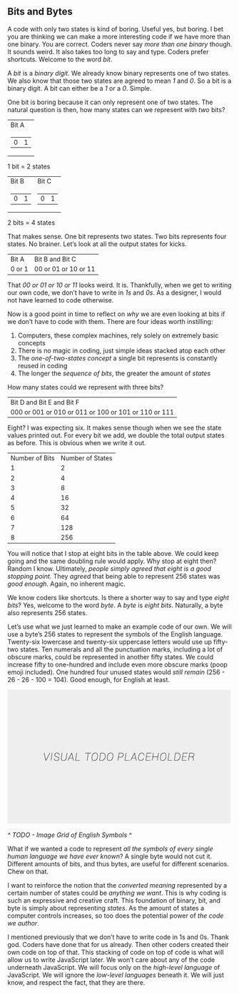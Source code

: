 ## Bits and Bytes

A code with only two states is kind of boring. Useful yes, but boring. I bet you are thinking we can make a more interesting code if we have more than one binary. You are correct. Coders never say *more than one binary* though. It sounds weird. It also takes too long to say and type. Coders prefer shortcuts. Welcome to the word *bit*.

A *bit* is a *binary digit*. We already know binary represents one of two states. We also know that those two states are agreed to mean *1* and *0*. So a bit is a binary digit. A bit can either be a *1* or a *0*. Simple.

One bit is boring because it can only represent one of two states. The natural question is then, how many states can we represent with *two* bits?

<table>
  <tr>
    <td>Bit A</td>
  </tr>
  <tr>
    <td>
      <table>
        <tr>
          <td>0</td>
          <td>1</td>
        </tr>
      </table>
    </td>
  </tr>
</table>

1 bit = 2 states

<table>
  <tr>
    <td>Bit B</td>
    <td>Bit C</td>
  </tr>
  <tr>
    <td>
      <table>
        <tr>
          <td>0</td>
          <td>1</td>
        </tr>
      </table>
    </td>
    <td>
      <table>
        <tr>
          <td>0</td>
          <td>1</td>
        </tr>
      </table>
    </td>
  </tr>
</table>

2 bits = 4 states

That makes sense. One bit represents two states. Two bits represents four states. No brainer. Let’s look at all the output states for kicks.

<table>
  <tr>
    <td>Bit A</td>
    <td>Bit B and Bit C</td>
  </tr>
  <tr>
    <td>0 or 1</td>
    <td>00 or 01 or 10 or 11</td>
  </tr>
</table>

That *00 or 01 or 10 or 11* looks weird. It is. Thankfully, when we get to writing our own code, we don’t have to write in *1s* and *0s*. As a designer, I would not have learned to code otherwise.

Now is a good point in time to reflect on *why* we are even looking at bits if we don’t have to code with them. There are four ideas worth instilling:

1. Computers, these complex machines, rely solely on extremely basic concepts
2. There is no magic in coding, just simple ideas stacked atop each other
3. The *one-of-two-states concept* a single bit represents is constantly reused in coding
4. The longer the *sequence of bits*, the greater the amount of *states*

How many states could we represent with three bits?

<table>
  <tr>
    <td>Bit D and Bit E and Bit F</td>
  </tr>
  <tr>
    <td>000 or 001 or 010 or 011 or 100 or 101 or 110 or 111</td>
  </tr>
</table>

Eight? I was expecting six. It makes sense though when we see the state values printed out. For every bit we add, we double the total output states as before. This is obvious when we write it out.

<table>
  <tr>
    <td>Number of Bits</td>
    <td>Number of States</td>
  </tr>
  <tr>
    <td>1</td>
    <td>2</td>
  </tr>
  <tr>
    <td>2</td>
    <td>4</td>
  </tr>
  <tr>
    <td>3</td>
    <td>8</td>
  </tr>
  <tr>
    <td>4</td>
    <td>16</td>
  </tr>
  <tr>
    <td>5</td>
    <td>32</td>
  </tr>
  <tr>
    <td>6</td>
    <td>64</td>
  </tr>
  <tr>
    <td>7</td>
    <td>128</td>
  </tr>
  <tr>
    <td>8</td>
    <td>256</td>
  </tr>
</table>

You will notice that I stop at eight bits in the table above. We could keep going and the same doubling rule would apply. Why stop at eight then? Random I know. Ultimately, *people simply agreed that eight is a good stopping point*. They *agreed* that being able to represent 256 states was *good enough*. Again, no inherent magic.

We know coders like shortcuts. Is there a shorter way to say and type *eight bits*? Yes, welcome to the word *byte*. A *byte* is *eight bits*. Naturally, a byte also represents 256 states.

Let’s use what we just learned to make an example code of our own. We will use a byte’s 256 states to represent the symbols of the English language. Twenty-six lowercase and twenty-six uppercase letters would use up fifty-two states. Ten numerals and all the punctuation marks, including a lot of obscure marks, could be represented in another fifty states. We could increase fifty to one-hundred and include even more obscure marks (poop emoji included). One hundred four unused states would *still remain* (256 - 26 - 26 - 100 = 104). Good enough, for English at least.

![alt text](../assets/img/visual-todo-placeholder.jpg "Image Grid of English Symbols")

*^ TODO - Image Grid of English Symbols ^*

What if we wanted a code to represent *all the symbols of every single human language we have ever known*? A single byte would not cut it. Different amounts of bits, and thus bytes, are useful for different scenarios. Chew on that.

I want to reinforce the notion that the *converted meaning* represented by a certain number of states could be *anything we want*. This is why coding is such an expressive and creative craft. This foundation of binary, bit, and byte is simply about representing *states*. As the amount of states a computer controls increases, so too does the potential power of *the code we author*.

I mentioned previously that we don’t have to write code in 1s and 0s. Thank god. Coders have done that for us already. Then other coders created their own code on top of that. This stacking of code on top of code is what will allow us to write JavaScript later. We won’t care about any of the code underneath JavaScript. We will focus only on the *high-level language* of JavaScript. We will ignore the *low-level languages* beneath it. We will just know, and respect the fact, that they are there.
